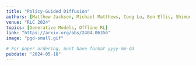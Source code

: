 ```yaml
---
title: "Policy-Guided Diffusion"
authors: [Matthew Jackson, Michael Matthews, Cong Lu, Ben Ellis, Shimon Whiteson, Jakob Foerster]
venue: "RLC 2024"
topics: [Generative Models, Offline RL]
link: "https://arxiv.org/abs/2404.06356"
image: "pgd-small.gif"

# For paper ordering, must have format yyyy-mm-dd
pubdate: "2024-05-18"
---
```

